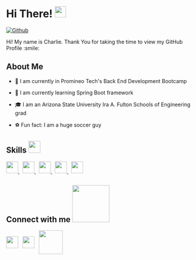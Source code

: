 <h1> Hi There! <img src = "https://raw.githubusercontent.com/MartinHeinz/MartinHeinz/master/wave.gif" width = 30px> </h1>
<p align='center'>
</p>

[![Github](https://img.shields.io/github/followers/DukesGuy?label=Follow&style=social)](https://github.com/DukesGuy)

<div size='20px'> Hi! My name is Charlie. Thank You for taking the time to view my GitHub Profile :smile: 
</div>

<h2> About Me </h2>

- 🔭 I am currently in Promineo Tech's Back End Development Bootcamp
  
- 🌱 I am currently learning Spring Boot framework

- 🎓 I am an Arizona State University Ira A. Fulton Schools of Engineering grad
  
- ⚽️ Fun fact: I am a huge soccer guy

<h2> Skills <img src = "https://media2.giphy.com/media/QssGEmpkyEOhBCb7e1/giphy.gif?cid=ecf05e47a0n3gi1bfqntqmob8g9aid1oyj2wr3ds3mg700bl&rid=giphy.gif" width = 32px> </h2>
<a href= https://github.com/DukesGuy?tab=repositories&q=&type=&language=java&sort= > <img width ='32px' src ='https://raw.githubusercontent.com/rahulbanerjee26/githubAboutMeGenerator/main/icons/java.svg'> </a> &nbsp;
<a href= https://github.com/DukesGuy?tab=repositories&q=&type=&language=mysql&sort= > <img width ='32px' src ='https://raw.githubusercontent.com/rahulbanerjee26/githubAboutMeGenerator/main/icons/mysql.svg'> </a> &nbsp;
<a href= https://github.com/DukesGuy?tab=repositories&q=&type=&language=spring&sort= > <img width ='32px' src ='https://raw.githubusercontent.com/rahulbanerjee26/githubAboutMeGenerator/main/icons/spring.svg'> </a> &nbsp;
<a href= https://github.com/DukesGuy?tab=repositories&q=&type=&language=git&sort= > <img width ='32px' src ='https://raw.githubusercontent.com/rahulbanerjee26/githubAboutMeGenerator/main/icons/git.svg'> </a> &nbsp;
<a href= https://github.com/DukesGuy?tab=repositories&q=&type=&language=github&sort= > <img width ='32px' src ='https://raw.githubusercontent.com/rahulbanerjee26/githubAboutMeGenerator/main/icons/github.svg'> </a>


<h2> Connect with me <img src='https://raw.githubusercontent.com/ShahriarShafin/ShahriarShafin/main/Assets/handshake.gif' width="100px"> </h2>
<a href = 'https://www.linkedin.com/in/charles-dukes/'> <img width = '32px' align= 'center' src="https://raw.githubusercontent.com/rahulbanerjee26/githubAboutMeGenerator/main/icons/linked-in-alt.svg"/></a> &nbsp;
<a href = 'https://www.facebook.com/charlie.b.dukes/'> <img width = '32px' align= 'center' src="https://raw.githubusercontent.com/rahulbanerjee26/githubAboutMeGenerator/main/icons/facebook.svg"/></a> &nbsp;
<a href = 'mailto:chbdukes@gmail.com'> <img width = '64px' align= 'center' src="https://img.shields.io/badge/Gmail-D14836?style=for-the-badge&logo=gmail&logoColor=white"/></a>
